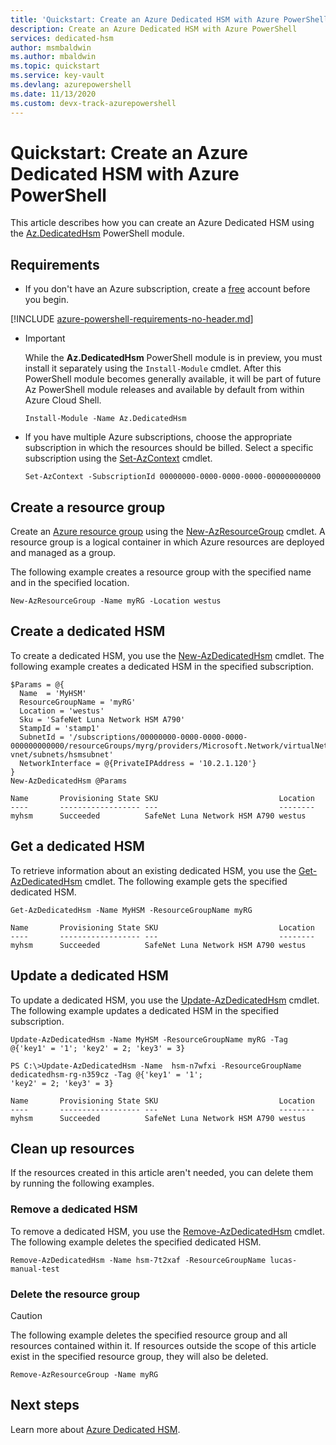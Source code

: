 ```yaml
---
title: 'Quickstart: Create an Azure Dedicated HSM with Azure PowerShell'
description: Create an Azure Dedicated HSM with Azure PowerShell
services: dedicated-hsm
author: msmbaldwin
ms.author: mbaldwin
ms.topic: quickstart
ms.service: key-vault
ms.devlang: azurepowershell
ms.date: 11/13/2020
ms.custom: devx-track-azurepowershell
---
```


# Quickstart: Create an Azure Dedicated HSM with Azure PowerShell

This article describes how you can create an Azure Dedicated HSM using the
[Az.DedicatedHsm](/powershell/module/az.dedicatedhsm) PowerShell module.

## Requirements

* If you don't have an Azure subscription, create a [free](https://azure.microsoft.com/free/) account
before you begin.

[!INCLUDE [azure-powershell-requirements-no-header.md](../../includes/azure-powershell-requirements-no-header.md)]

* > [!IMPORTANT]
  > While the **Az.DedicatedHsm** PowerShell module is in preview, you must install it separately
  > using the `Install-Module` cmdlet. After this PowerShell module becomes generally available, it
  > will be part of future Az PowerShell module releases and available by default from within Azure
  > Cloud Shell.

  ```azurepowershell-interactive
  Install-Module -Name Az.DedicatedHsm
  ```

* If you have multiple Azure subscriptions, choose the appropriate subscription in which the
  resources should be billed. Select a specific subscription using the
  [Set-AzContext](/powershell/module/az.accounts/set-azcontext) cmdlet.

  ```azurepowershell-interactive
  Set-AzContext -SubscriptionId 00000000-0000-0000-0000-000000000000
  ```

## Create a resource group

Create an [Azure resource group](../azure-resource-manager/management/overview.md)
using the [New-AzResourceGroup](/powershell/module/az.resources/new-azresourcegroup)
cmdlet. A resource group is a logical container in which Azure resources are deployed and managed as
a group.

The following example creates a resource group with the specified name and in the specified location.

```azurepowershell-interactive
New-AzResourceGroup -Name myRG -Location westus
```

## Create a dedicated HSM

To create a dedicated HSM, you use the
[New-AzDedicatedHsm](/powershell/module/az.dedicatedhsm/new-azdedicatedhsm) cmdlet. The following
example creates a dedicated HSM in the specified subscription.

```azurepowershell-interactive
$Params = @{
  Name  = 'MyHSM'
  ResourceGroupName = 'myRG'
  Location = 'westus'
  Sku = 'SafeNet Luna Network HSM A790'
  StampId = 'stamp1'
  SubnetId = '/subscriptions/00000000-0000-0000-0000-000000000000/resourceGroups/myrg/providers/Microsoft.Network/virtualNetworks/myhsm-vnet/subnets/hsmsubnet'
  NetworkInterface = @{PrivateIPAddress = '10.2.1.120'}
}
New-AzDedicatedHsm @Params
```

```Output
Name       Provisioning State SKU                           Location
----       ------------------ ---                           --------
myhsm      Succeeded          SafeNet Luna Network HSM A790 westus
```

## Get a dedicated HSM

To retrieve information about an existing dedicated HSM, you use the
[Get-AzDedicatedHsm](/powershell/module/az.dedicatedhsm/get-azdedicatedhsm) cmdlet. The following
example gets the specified dedicated HSM.

```azurepowershell-interactive
Get-AzDedicatedHsm -Name MyHSM -ResourceGroupName myRG
```

```Output
Name       Provisioning State SKU                           Location
----       ------------------ ---                           --------
myhsm      Succeeded          SafeNet Luna Network HSM A790 westus
```

## Update a dedicated HSM

To update a dedicated HSM, you use the
[Update-AzDedicatedHsm](/powershell/module/az.dedicatedhsm/update-azdedicatedhsm) cmdlet. The
following example updates a dedicated HSM in the specified subscription.

```azurepowershell-interactive
Update-AzDedicatedHsm -Name MyHSM -ResourceGroupName myRG -Tag @{'key1' = '1'; 'key2' = 2; 'key3' = 3}
```

```Output
PS C:\>Update-AzDedicatedHsm -Name  hsm-n7wfxi -ResourceGroupName dedicatedhsm-rg-n359cz -Tag @{'key1' = '1';
'key2' = 2; 'key3' = 3}

Name       Provisioning State SKU                           Location
----       ------------------ ---                           --------
myhsm      Succeeded          SafeNet Luna Network HSM A790 westus
```

## Clean up resources

If the resources created in this article aren't needed, you can delete them by running the following
examples.

### Remove a dedicated HSM

To remove a dedicated HSM, you use the
[Remove-AzDedicatedHsm](/powershell/module/az.dedicatedhsm/remove-azdedicatedhsm) cmdlet. The
following example deletes the specified dedicated HSM.

```azurepowershell-interactive
Remove-AzDedicatedHsm -Name hsm-7t2xaf -ResourceGroupName lucas-manual-test
```

### Delete the resource group

> [!CAUTION]
> The following example deletes the specified resource group and all resources contained within it.
> If resources outside the scope of this article exist in the specified resource group, they will
> also be deleted.

```azurepowershell-interactive
Remove-AzResourceGroup -Name myRG
```

## Next steps

Learn more about [Azure Dedicated HSM](overview.md).
